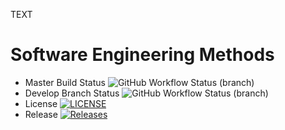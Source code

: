 TEXT

# Software Engineering Methods
* Master Build Status ![GitHub Workflow Status (branch)](https://img.shields.io/github/actions/workflow/status/J-Priestly/sem/main.yml?branch=master)
* Develop Branch Status ![GitHub Workflow Status (branch)](https://img.shields.io/github/actions/workflow/status/J-Priestly/sem/main.yml?branch=develop)
* License [![LICENSE](https://img.shields.io/github/license/J-Priestly/sem.svg?style=flat-square)](https://github.com/J-Priestly/sem/blob/master/LICENSE)
* Release [![Releases](https://img.shields.io/github/release/J-Priestly/sem/all.svg?style=flat-square)](https://github.com/J-Priestly/sem/releases)